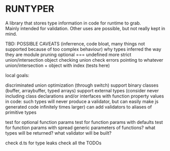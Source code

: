 # RUNTYPER

A library that stores type information in code for runtime to grab.  
Mainly intended for validation. Other uses are possible, but not really kept in mind.  

TBD:
POSSIBLE CAVEATS (inferrence, code bloat, many things not supported because of too complex behaviour)
why types inferred the way they are
module pruning
optional === undefined
more strict union/intersection object checking
union check errors pointing to whatever
union/intersection + object with index (tests here)

local goals:

discriminated union optimization (through switch)
support binary classes (buffer, arraybuffer, typed arrays)
support external types (consider never including class declarations and/or interfaces with function property values in code: such types will never produce a validator, but can easily make js generated code infinitely times larger)
can add validators to aliases of primitive types

test for optional function params
test for function params with defaults
test for function params with spread
generic parameters of functions? what types will be returned? what validator will be built?

check d.ts for type leaks
check all the TODOs
